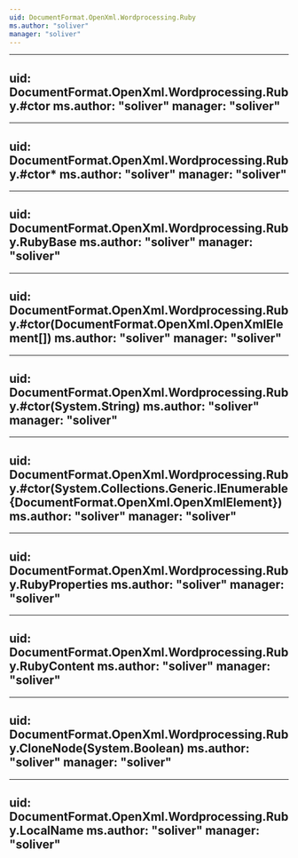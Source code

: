 ```yaml
---
uid: DocumentFormat.OpenXml.Wordprocessing.Ruby
ms.author: "soliver"
manager: "soliver"
---
```


---
uid: DocumentFormat.OpenXml.Wordprocessing.Ruby.#ctor
ms.author: "soliver"
manager: "soliver"
---

---
uid: DocumentFormat.OpenXml.Wordprocessing.Ruby.#ctor*
ms.author: "soliver"
manager: "soliver"
---

---
uid: DocumentFormat.OpenXml.Wordprocessing.Ruby.RubyBase
ms.author: "soliver"
manager: "soliver"
---

---
uid: DocumentFormat.OpenXml.Wordprocessing.Ruby.#ctor(DocumentFormat.OpenXml.OpenXmlElement[])
ms.author: "soliver"
manager: "soliver"
---

---
uid: DocumentFormat.OpenXml.Wordprocessing.Ruby.#ctor(System.String)
ms.author: "soliver"
manager: "soliver"
---

---
uid: DocumentFormat.OpenXml.Wordprocessing.Ruby.#ctor(System.Collections.Generic.IEnumerable{DocumentFormat.OpenXml.OpenXmlElement})
ms.author: "soliver"
manager: "soliver"
---

---
uid: DocumentFormat.OpenXml.Wordprocessing.Ruby.RubyProperties
ms.author: "soliver"
manager: "soliver"
---

---
uid: DocumentFormat.OpenXml.Wordprocessing.Ruby.RubyContent
ms.author: "soliver"
manager: "soliver"
---

---
uid: DocumentFormat.OpenXml.Wordprocessing.Ruby.CloneNode(System.Boolean)
ms.author: "soliver"
manager: "soliver"
---

---
uid: DocumentFormat.OpenXml.Wordprocessing.Ruby.LocalName
ms.author: "soliver"
manager: "soliver"
---
